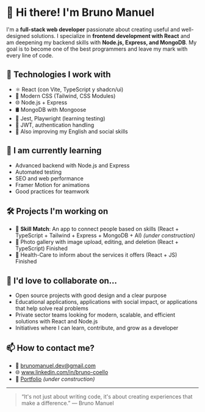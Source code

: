 # 👋 Hi there! I'm Bruno Manuel

I'm a **full-stack web developer** passionate about creating useful and well-designed solutions. I specialize in **frontend development with React** and am deepening my backend skills with **Node.js, Express, and MongoDB**. My goal is to become one of the best programmers and leave my mark with every line of code.

## 🚀 Technologies I work with

- ⚛️ React (con Vite, TypeScript y shadcn/ui)
- 🎨 Modern CSS (Tailwind, CSS Modules)
- 🌐 Node.js + Express
- 🛢️ MongoDB with Mongoose
- 🧪 Jest, Playwright (learning testing)
- 🧠 JWT, authentication handling
- 💬 Also improving my English and social skills

## 🌱 I am currently learning

- Advanced backend with Node.js and Express
- Automated testing
- SEO and web performance
- Framer Motion for animations
- Good practices for teamwork

## 🛠️ Projects I'm working on

- 🧩 **Skill Match**: An app to connect people based on skills (React + TypeScript + Tailwind + Express + MongoDB + AI) *(under construction)*
- 📸 Photo gallery with image upload, editing, and deletion (React + TypeScript) Finished
- 🏥 Health-Care to inform about the services it offers (React + JS) Finished

## 🤝 I'd love to collaborate on...

- Open source projects with good design and a clear purpose
- Educational applications, applications with social impact, or applications that help solve real problems
- Private sector teams looking for modern, scalable, and efficient solutions with React and Node.js
- Initiatives where I can learn, contribute, and grow as a developer

## 📫 How to contact me?

- 💌 brunomanuel.dev@gmail.com
- 🌐 www.linkedin.com/in/bruno-coello
- 📁 [Portfolio](https://your-portfolio.com) *(under construction)*

---

> “It's not just about writing code, it's about creating experiences that make a difference.”
> — Bruno Manuel
